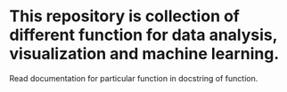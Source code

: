 # This repository is collection of different function for data analysis, visualization and machine learning.

Read documentation for particular function in docstring of function.